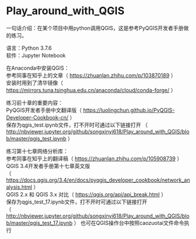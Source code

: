 # Play_around_with_QGIS
一句话介绍：在某个项目中用python调用QGIS，这是参考PyQGIS开发者手册做的练习。

语言：Python 3.7.6  
软件：Jupyter Notebook

在Anaconda中安装QGIS：  
参考同事在知乎上的文章（ https://zhuanlan.zhihu.com/p/103870189 ）  
安装时用到了清华镜像（ https://mirrors.tuna.tsinghua.edu.cn/anaconda/cloud/conda-forge/ ）
  
练习前十章的重要内容：  
PyQGIS开发者手册中文翻译版（ https://luolingchun.github.io/PyQGIS-Developer-Cookbook-cn/ ）  
保存为qgis_test.ipynb文件，打不开时可通过以下链接打开
（ http://nbviewer.jupyter.org/github/songxinyi618/Play_around_with_QGIS/blob/master/qgis_test.ipynb ）

练习第十七章网络分析库：  
参考同事在知乎上的翻译稿（ https://zhuanlan.zhihu.com/p/105908739 ）  
QGIS 3.4开发者手册第十七章英文版  
（ https://docs.qgis.org/3.4/en/docs/pyqgis_developer_cookbook/network_analysis.html ）  
QGIS 2.x 和 QGIS 3.x 对比（ https://qgis.org/api/api_break.html ）  
保存为qgis_test_17.ipynb文件，打不开时可通过以下链接打开  
（ http://nbviewer.jupyter.org/github/songxinyi618/Play_around_with_QGIS/blob/master/qgis_test_17.ipynb ）
也可在QGIS操作台中按照caozuotai文件命令执行
